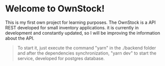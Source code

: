 # Welcome to OwnStock!

This is my first own project for learning purposes. The OwnStock is a API REST developed for small inventory applications. it is currently in development and constantly updated, so I will be improving the information about the API.

>To start it, just execute the command "yarn" in the ./backend folder and after the dependencies synchronization, "yarn dev" to start the service, developed for postgres database.
